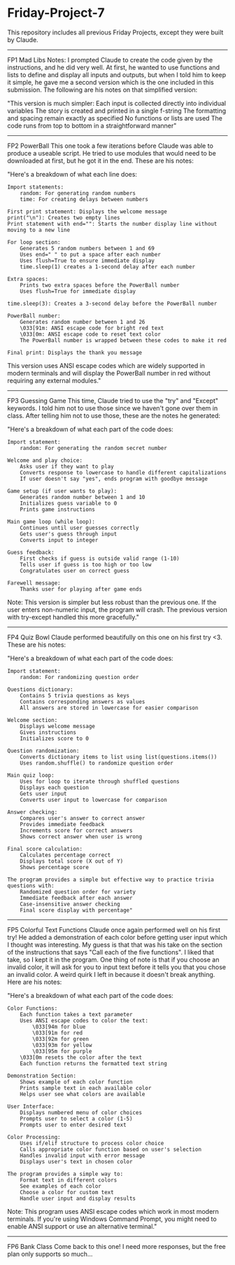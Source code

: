 # Friday-Project-7
This repository includes all previous Friday Projects, except they were built by Claude.

--------------

FP1 Mad Libs Notes:
I prompted Claude to create the code given by the instructions, and he did very well. At first, he wanted to use functions and lists to define and display all inputs and outputs, but when I told him to keep it simple, he gave me a second version which is the one included in this submission. The following are his notes on that simplified version:

"This version is much simpler:
    Each input is collected directly into individual variables
    The story is created and printed in a single f-string
    The formatting and spacing remain exactly as specified
    No functions or lists are used
    The code runs from top to bottom in a straightforward manner"

--------------

FP2 PowerBall
This one took a few iterations before Claude was able to produce a useable script. He tried to use modules that would need to be downloaded at first, but he got it in the end. These are his notes:

"Here's a breakdown of what each line does:

    Import statements:
        random: For generating random numbers
        time: For creating delays between numbers

    First print statement: Displays the welcome message
    print("\n"): Creates two empty lines
    Print statement with end="": Starts the number display line without moving to a new line

    For loop section:
        Generates 5 random numbers between 1 and 69
        Uses end=" " to put a space after each number
        Uses flush=True to ensure immediate display
        time.sleep(1) creates a 1-second delay after each number

    Extra spaces:
        Prints two extra spaces before the PowerBall number
        Uses flush=True for immediate display

    time.sleep(3): Creates a 3-second delay before the PowerBall number
    
    PowerBall number:
        Generates random number between 1 and 26
        \033[91m: ANSI escape code for bright red text
        \033[0m: ANSI escape code to reset text color
        The PowerBall number is wrapped between these codes to make it red

    Final print: Displays the thank you message

This version uses ANSI escape codes which are widely supported in modern terminals and will display the PowerBall number in red without requiring any external modules."

--------------

FP3 Guessing Game
This time, Claude tried to use the "try" and "Except" keywords. I told him not to use those since we haven't gone over them in class. After telling him not to use those, these are the notes he generated:

"Here's a breakdown of what each part of the code does:

    Import statement:
        random: For generating the random secret number

    Welcome and play choice:
        Asks user if they want to play
        Converts response to lowercase to handle different capitalizations
        If user doesn't say "yes", ends program with goodbye message

    Game setup (if user wants to play):
        Generates random number between 1 and 10
        Initializes guess variable to 0
        Prints game instructions

    Main game loop (while loop):
        Continues until user guesses correctly
        Gets user's guess through input
        Converts input to integer

    Guess feedback:
        First checks if guess is outside valid range (1-10)
        Tells user if guess is too high or too low
        Congratulates user on correct guess

    Farewell message:
        Thanks user for playing after game ends

Note: This version is simpler but less robust than the previous one. If the user enters non-numeric input, the program will crash. The previous version with try-except handled this more gracefully."

--------------

FP4 Quiz Bowl
Claude performed beautifully on this one on his first try <3. These are his notes:

"Here's a breakdown of what each part of the code does:

    Import statement:
        random: For randomizing question order

    Questions dictionary:
        Contains 5 trivia questions as keys
        Contains corresponding answers as values
        All answers are stored in lowercase for easier comparison

    Welcome section:
        Displays welcome message
        Gives instructions
        Initializes score to 0

    Question randomization:
        Converts dictionary items to list using list(questions.items())
        Uses random.shuffle() to randomize question order

    Main quiz loop:
        Uses for loop to iterate through shuffled questions
        Displays each question
        Gets user input
        Converts user input to lowercase for comparison

    Answer checking:
        Compares user's answer to correct answer
        Provides immediate feedback
        Increments score for correct answers
        Shows correct answer when user is wrong

    Final score calculation:
        Calculates percentage correct
        Displays total score (X out of Y)
        Shows percentage score

    The program provides a simple but effective way to practice trivia questions with:
        Randomized question order for variety
        Immediate feedback after each answer
        Case-insensitive answer checking
        Final score display with percentage"

--------------

FP5 Colorful Text Functions
Claude once again performed well on his first try! He added a demonstration of each color before getting user input which I thought was interesting. My guess is that that was his take on the section of the instructions that says "Call each of the five functions". I liked that take, so I kept it in the program. One thing of note is that if you choose an invalid color, it will ask for you to input text before it tells you that you chose an invalid color. A weird quirk I left in because it doesn't break anything. Here are his notes:

"Here's a breakdown of what each part of the code does:

    Color Functions:
        Each function takes a text parameter
        Uses ANSI escape codes to color the text:
            \033[94m for blue
            \033[91m for red
            \033[92m for green
            \033[93m for yellow
            \033[95m for purple
        \033[0m resets the color after the text
        Each function returns the formatted text string

    Demonstration Section:
        Shows example of each color function
        Prints sample text in each available color
        Helps user see what colors are available

    User Interface:
        Displays numbered menu of color choices
        Prompts user to select a color (1-5)
        Prompts user to enter desired text

    Color Processing:
        Uses if/elif structure to process color choice
        Calls appropriate color function based on user's selection
        Handles invalid input with error message
        Displays user's text in chosen color

    The program provides a simple way to:
        Format text in different colors
        See examples of each color
        Choose a color for custom text
        Handle user input and display results

Note: This program uses ANSI escape codes which work in most modern terminals. If you're using Windows Command Prompt, you might need to enable ANSI support or use an alternative terminal."

--------------

FP6 Bank Class
Come back to this one! I need more responses, but the free plan only supports so much...